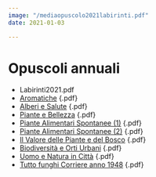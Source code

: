 ```yaml
---
image: "/mediaopuscolo2021labirinti.pdf"
date: 2021-01-03

---
```

# Opuscoli annuali

* Labirinti2021.pdf
* [Aromatiche](/media/OBL-2013-Aromatiche-testo-cartaceo-2020.pdf) {.pdf}
* [Alberi e Salute](/media/alberi-e-salute-gemmoterapia.pdf) {.pdf}
* [Piante e Bellezza](/media/Piante-e-bellezza.pdf) {.pdf}
* [Piante Alimentari Spontanee (1)](/media/piante-alimentari-spontanee.pdf) {.pdf}
* [Piante Alimentari Spontanee (2)](/media/2021-02-piante-alimentari-spontanee.pdf) {.pdf}
* [Il Valore delle Piante e del Bosco](/media/il-valore-delle-piante-e-del-bosco.pdf) {.pdf}
* [Biodiversità e Orti Urbani](media/biodiv-e-orti-urbani.pdf) {.pdf}
* [Uomo e Natura in Città](media/uomo-e-natura-in-citta-2020-10.pdf) {.pdf}
* [Tutto funghi Corriere anno 1948](media/tutto-funghi-corriere.pdf) {.pdf}

<br/>